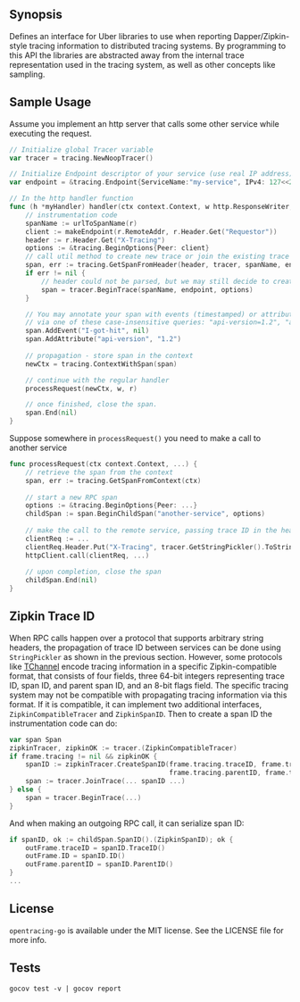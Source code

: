 ## Synopsis

Defines an interface for Uber libraries to use when reporting Dapper/Zipkin-style tracing information to distributed 
tracing systems.  By programming to this API the libraries are abstracted away from the internal trace representation 
used in the tracing system, as well as other concepts like sampling.

## Sample Usage

Assume you implement an http server that calls some other service while executing the request.

```go
// Initialize global Tracer variable
var tracer = tracing.NewNoopTracer()

// Initialize Endpoint descriptor of your service (use real IP address)
var endpoint = &tracing.Endpoint{ServiceName:"my-service", IPv4: 127<<24|1, Port: 1000}

// In the http handler function
func (h *myHandler) handler(ctx context.Context, w http.ResponseWriter, r *http.Request) {
    // instrumentation code
    spanName := urlToSpanName(r)
    client := makeEndpoint(r.RemoteAddr, r.Header.Get("Requestor"))
    header := r.Header.Get("X-Tracing")
    options := &tracing.BeginOptions{Peer: client}
    // call util method to create new trace or join the existing trace
    span, err := tracing.GetSpanFromHeader(header, tracer, spanName, endpoint, options)
    if err != nil {
        // header could not be parsed, but we may still decide to create a new trace
        span = tracer.BeginTrace(spanName, endpoint, options)
    }

    // You may annotate your span with events (timestamped) or attributes.  UI can find this trace 
    // via one of these case-insensitive queries: "api-version=1.2", "api-version", "i-got-hit".
    span.AddEvent("I-got-hit", nil)
    span.AddAttribute("api-version", "1.2")
    
    // propagation - store span in the context
    newCtx = tracing.ContextWithSpan(span)

    // continue with the regular handler
    processRequest(newCtx, w, r)

    // once finished, close the span.
    span.End(nil)
}
```

Suppose somewhere in `processRequest()` you need to make a call to another service

```go
func processRequest(ctx context.Context, ...) {
    // retrieve the span from the context
    span, err := tracing.GetSpanFromContext(ctx)
    
    // start a new RPC span
    options := &tracing.BeginOptions{Peer: ...}
    childSpan := span.BeginChildSpan("another-service", options)
    
    // make the call to the remote service, passing trace ID in the header
    clientReq := ...
    clientReq.Header.Put("X-Tracing", tracer.GetStringPickler().ToString(childSpan.SpanID()))
    httpClient.call(clientReq, ...)
    
    // upon completion, close the span
    childSpan.End(nil)
}
```

## Zipkin Trace ID

When RPC calls happen over a protocol that supports arbitrary string headers, the propagation of trace ID between
services can be done using `StringPickler` as shown in the previous section.  However, some protocols like 
[TChannel](https://github.com/uber/tchannel) encode tracing information in a specific Zipkin-compatible format, 
that consists of four fields, three 64-bit integers representing trace ID, span ID, and parent span ID, 
and an 8-bit flags field. The specific tracing system may not be compatible with propagating tracing information
via this format. If it is compatible, it can implement two additional interfaces, `ZipkinCompatibleTracer` and
`ZipkinSpanID`. Then to create a span ID the instrumentation code can do:

```go
var span Span
zipkinTracer, zipkinOK := tracer.(ZipkinCompatibleTracer)
if frame.tracing != nil && zipkinOK {
    spanID := zipkinTracer.CreateSpanID(frame.tracing.traceID, frame.tracing.ID,
                                        frame.tracing.parentID, frame.tracing.flags)
    span := tracer.JoinTrace(... spanID ...)
} else {
    span = tracer.BeginTrace(...)
}
```

And when making an outgoing RPC call, it can serialize span ID:

```go
if spanID, ok := childSpan.SpanID().(ZipkinSpanID); ok {
    outFrame.traceID = spanID.TraceID()
    outFrame.ID = spanID.ID()
    outFrame.parentID = spanID.ParentID()
}
...
```

## License

`opentracing-go` is available under the MIT license. See the LICENSE file for more info.

## Tests

`gocov test -v | gocov report`
